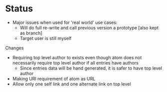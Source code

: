 # Status

- Major issues when used for 'real world' use cases:
    - Will do full re-write and call previous version a prototype [also kept as branch]
    - Target user is still myself

Changes
- Requiring top level author to exists even though atom does not necessarily require
  top level author if all entries have authors
    - Since entries data will be hand generated, it is safer to have top level
      author
- Making URI requirement of atom as URL
- Allow only one self link and one alternate link on top level